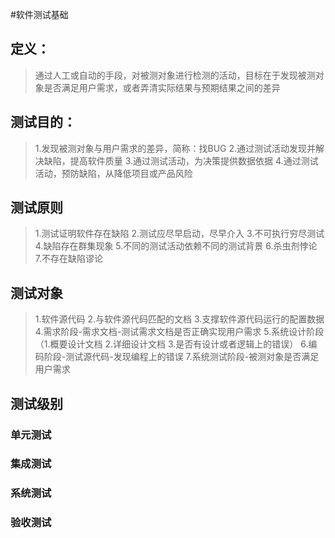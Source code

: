 #软件测试基础

## 定义：
> 通过人工或自动的手段，对被测对象进行检测的活动，目标在于发现被测对象是否满足用户需求，或者弄清实际结果与预期结果之间的差异

## 测试目的：
> 1.发现被测对象与用户需求的差异，简称：找BUG
> 2.通过测试活动发现并解决缺陷，提高软件质量
> 3.通过测试活动，为决策提供数据依据
> 4.通过测试活动，预防缺陷，从降低项目或产品风险

## 测试原则
> 1.测试证明软件存在缺陷
> 2.测试应尽早启动，尽早介入
> 3.不可执行穷尽测试
> 4.缺陷存在群集现象
> 5.不同的测试活动依赖不同的测试背景
> 6.杀虫剂悖论
> 7.不存在缺陷谬论

## 测试对象
> 1.软件源代码
> 2.与软件源代码匹配的文档
> 3.支撑软件源代码运行的配置数据
> 4.需求阶段-需求文档-测试需求文档是否正确实现用户需求
> 5.系统设计阶段（1.概要设计文档 2.详细设计文档 3.是否有设计或者逻辑上的错误）
> 6.编码阶段-测试源代码-发现编程上的错误
> 7.系统测试阶段-被测对象是否满足用户需求

## 测试级别

### 单元测试
> 

### 集成测试

### 系统测试

### 验收测试